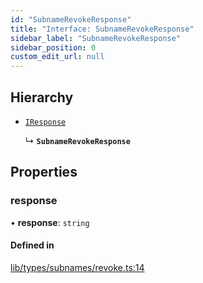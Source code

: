```yaml
---
id: "SubnameRevokeResponse"
title: "Interface: SubnameRevokeResponse"
sidebar_label: "SubnameRevokeResponse"
sidebar_position: 0
custom_edit_url: null
---
```


## Hierarchy

- [`IResponse`](IResponse.md)

  ↳ **`SubnameRevokeResponse`**

## Properties

### response

• **response**: `string`

#### Defined in

[lib/types/subnames/revoke.ts:14](https://github.com/JustaName-id/JustaName-sdk/blob/5718518/packages/@justaname.id/sdk/src/lib/types/subnames/revoke.ts#L14)
